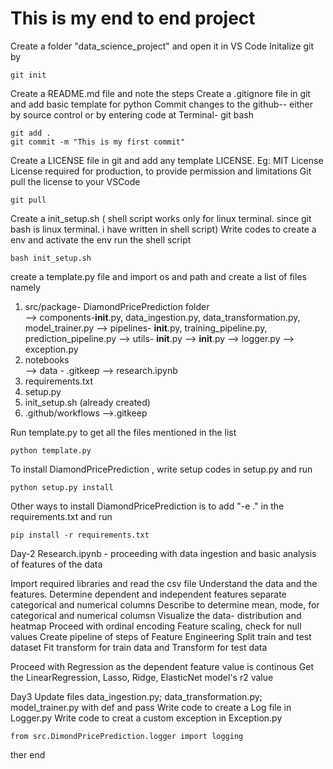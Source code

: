 # This is my end to end project
Create a folder "data_science_project" and open it in VS Code
Initalize git by 

```
git init
```

Create a README.md file and note the steps
Create a .gitignore file in git and add basic template for python
Commit changes to the github-- either by source control or by entering code at Terminal- git bash

```
git add .
git commit -m "This is my first commit"
```

Create a LICENSE file in git and add any template LICENSE. Eg: MIT License
License required for production, to provide permission and limitations
Git pull the license to your VSCode 

```
git pull
```

Create a init_setup.sh ( shell script works only for linux terminal. since git bash is linux terminal. i have written in shell script)
Write codes to create a env and activate the env
run the shell script

```
bash init_setup.sh
```

create a template.py file and import os and path and create a list of files namely
1. src/package- DiamondPricePrediction folder  
    --> components-__init__.py, data_ingestion.py, data_transformation.py, model_trainer.py
    --> pipelines- __init__.py, training_pipeline.py, prediction_pipeline.py 
    --> utils- __init__.py
    --> __init__.py
    --> logger.py
    --> exception.py
2. notebooks    
    --> data - .gitkeep
    --> research.ipynb
3. requirements.txt
4. setup.py
5. init_setup.sh (already created)
6. .github/workflows
    -->.gitkeep

Run template.py to get all the files mentioned in the list

```
python template.py
```

To install DiamondPricePrediction , write setup codes in setup.py and run

```
python setup.py install
```

Other ways to install DiamondPricePrediction is to add "-e ." in the requirements.txt and run

```
pip install -r requirements.txt
```

Day-2
Research.ipynb - proceeding with data ingestion and basic analysis of features of the data

Import required libraries and read the csv file 
Understand the data and the features. Determine dependent and independent features
separate categorical and numerical columns
Describe to determine mean, mode, for categorical and numerical columsn
Visualize the data- distribution and heatmap 
Proceed with ordinal encoding
Feature scaling, check for null values
Create pipeline of steps of Feature Engineering
Split train and test dataset
Fit transform for train data and 
Transform for test data


Proceed with Regression as the dependent feature value is continous
Get the LinearRegression, Lasso, Ridge, ElasticNet model's r2 value

Day3
Update files data_ingestion.py; data_transformation.py; model_trainer.py with def and pass
Write code to create a  Log file in Logger.py
Write code to creat a custom exception in Exception.py

```
from src.DimondPricePrediction.logger import logging
```


ther end
